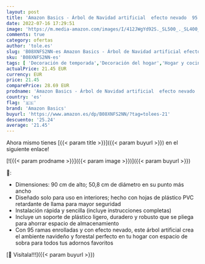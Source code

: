 ```yaml
---
layout: post
title: 'Amazon Basics - Árbol de Navidad artificial  efecto nevado  95 ramas con soporte de plástico  90 cm de alto'
date: 2022-07-16 17:29:51
image: 'https://m.media-amazon.com/images/I/412JWgYd92S._SL500_._SL400_.jpg'
comments: true
category: ofertas
author: 'tole.es'
slug: 'B08XNFS2NN-es Amazon Basics - Árbol de Navidad artificial efecto nevado...'
sku: 'B08XNFS2NN-es'
tags: [ 'Decoración de temporada','Decoración del hogar','Hogar y cocina','amazon basics','navidad','Árboles de navidad','🇪🇸', ]
actualPrice: 21.45 EUR
currency: EUR
price: 21.45
comparePrice: 28.69 EUR
prodname: 'Amazon Basics - Árbol de Navidad artificial  efecto nevado  95 ramas con soporte de plástico  90 cm de alto'
country: 'es'
flag: '🇪🇸'
brand: 'Amazon Basics'
buyurl: 'https://www.amazon.es/dp/B08XNFS2NN/?tag=tolees-21'
descuento: '25.24'
average: '21.45'
---
```


Ahora mismo tienes [{{< param title >}}]({{< param buyurl >}}) en el siguiente enlace!

[![{{< param prodname >}}]({{< param image >}})]({{< param buyurl >}})

🔎:

- Dimensiones: 90 cm de alto; 50,8 cm de diámetro en su punto más ancho
- Diseñado solo para uso en interiores; hecho con hojas de plástico PVC retardante de llama para mayor seguridad
- Instalación rápida y sencilla (incluye instrucciones completas)
- Incluye un soporte de plástico ligero, duradero y robusto que se pliega para ahorrar espacio de almacenamiento
- Con 95 ramas enrolladas y con efecto nevado, este árbol artificial crea el ambiente navideño y forestal perfecto en tu hogar con espacio de sobra para todos tus adornos favoritos

[🛒 Visítala!!!]({{< param buyurl >}})
